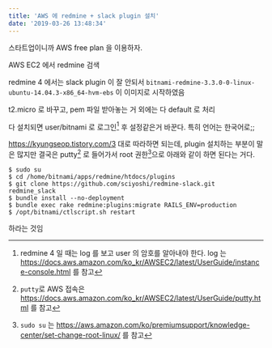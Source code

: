 ```yaml
---
title: 'AWS 에 redmine + slack plugin 설치'
date: '2019-03-26 13:48:34'
---
```


스타트업이니까 AWS free plan 을 이용하자.

AWS EC2 에서 redmine 검색

redmine 4 에서는 slack plugin 이 잘 안되서
`bitnami-redmine-3.3.0-0-linux-ubuntu-14.04.3-x86_64-hvm-ebs` 이 이미지로 시작하였음

t2.micro 로 바꾸고, pem 파일 받아놓는 거 외에는 다 default 로 처리

다 설치되면 user/bitnami 로 로그인[^1] 후 설정같은거 바꾼다. 특히 언어는 한국어로;;

https://kyungseop.tistory.com/3 대로 따라하면 되는데, plugin 설치하는 부분이 말은 많지만 결국은 putty[^2] 로 들어가서 root 권한[^3]으로
아래와 같이 하면 된다는 거다.

```shell
$ sudo su
$ cd /home/bitnami/apps/redmine/htdocs/plugins
$ git clone https://github.com/sciyoshi/redmine-slack.git redmine_slack
$ bundle install --no-deployment
$ bundle exec rake redmine:plugins:migrate RAILS_ENV=production
$ /opt/bitnami/ctlscript.sh restart
```

하라는 것임

[^1]: redmine 4 일 때는 log 를 보고 user 의 암호를 알아내야 한다. log 는 https://docs.aws.amazon.com/ko_kr/AWSEC2/latest/UserGuide/instance-console.html 를 참고
[^2]: `putty`로 AWS 접속은 https://docs.aws.amazon.com/ko_kr/AWSEC2/latest/UserGuide/putty.html 를 참고
[^3]: `sudo su` 는 https://aws.amazon.com/ko/premiumsupport/knowledge-center/set-change-root-linux/ 를 참고
